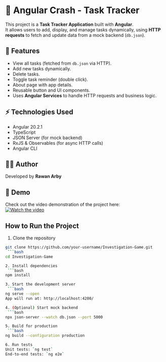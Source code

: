 # 📝 Angular Crash - Task Tracker

This project is a **Task Tracker Application** built with **Angular**.  
It allows users to add, display, and manage tasks dynamically, using **HTTP requests** to fetch and update data from a mock backend (`db.json`).

## 🚀 Features
- View all tasks (fetched from `db.json` via HTTP).
- Add new tasks dynamically.
- Delete tasks.
- Toggle task reminder (double click).
- About page with app details.
- Reusable button and UI components.
- Uses **Angular Services** to handle HTTP requests and business logic.


## ⚡ Technologies Used
- Angular 20.2.1
- TypeScript
- JSON Server (for mock backend)
- RxJS & Observables (for async HTTP calls)
- Angular CLI


## 👨‍💻 Author
Developed by **Rawan Arby**

## 🎥 Demo
Check out the video demonstration of the project here:  
[![Watch the video](https://img.youtube.com/vi/Q-DE1O5BN4U/0.jpg)](https://youtu.be/Q-DE1O5BN4U)

## How to Run the Project

1. Clone the repository
```bash
git clone https://github.com/your-username/Investigation-Game.git
 ```bash
cd Investigation-Game

2. Install dependencies
 ```bash
npm install

3. Start the development server
 ```bash
ng serve --open
App will run at: http://localhost:4200/

4. (Optional) Start mock backend
 ```bash
npx json-server --watch db.json --port 5000

5. Build for production
 ```bash
ng build --configuration production

6. Run tests
Unit tests: `ng test`
End-to-end tests: `ng e2e`



